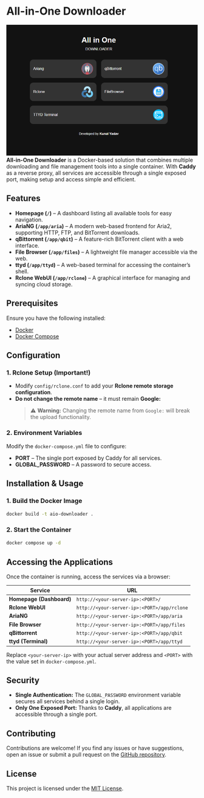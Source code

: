 # All-in-One Downloader  
![Alt text](screenshot/image.png)
**All-in-One Downloader** is a Docker-based solution that combines multiple downloading and file management tools into a single container. With **Caddy** as a reverse proxy, all services are accessible through a single exposed port, making setup and access simple and efficient.  

## Features  

- **Homepage (`/`)** – A dashboard listing all available tools for easy navigation.  
- **AriaNG (`/app/aria`)** – A modern web-based frontend for Aria2, supporting HTTP, FTP, and BitTorrent downloads.  
- **qBittorrent (`/app/qbit`)** – A feature-rich BitTorrent client with a web interface.  
- **File Browser (`/app/files`)** – A lightweight file manager accessible via the web.  
- **ttyd (`/app/ttyd`)** – A web-based terminal for accessing the container’s shell.  
- **Rclone WebUI (`/app/rclone`)** – A graphical interface for managing and syncing cloud storage.  

## Prerequisites  

Ensure you have the following installed:  

- [Docker](https://www.docker.com/get-started)  
- [Docker Compose](https://docs.docker.com/compose/install/)  

## Configuration  

### 1. Rclone Setup (Important!)  
- Modify `config/rclone.conf` to add your **Rclone remote storage configuration**.  
- **Do not change the remote name** – it must remain **Google:**  
  > ⚠ **Warning:** Changing the remote name from `Google:` will break the upload functionality.  

### 2. Environment Variables  
Modify the `docker-compose.yml` file to configure:  
- **PORT** – The single port exposed by Caddy for all services.  
- **GLOBAL_PASSWORD** – A password to secure access.  

## Installation & Usage  

### 1. Build the Docker Image  
```sh
docker build -t aio-downloader .
```

### 2. Start the Container  
```sh
docker compose up -d
```

## Accessing the Applications  

Once the container is running, access the services via a browser:  

| Service | URL |
|---------|-----|
| **Homepage (Dashboard)** | `http://<your-server-ip>:<PORT>/` |
| **Rclone WebUI** | `http://<your-server-ip>:<PORT>/app/rclone` |
| **AriaNG** | `http://<your-server-ip>:<PORT>/app/aria` |
| **File Browser** | `http://<your-server-ip>:<PORT>/app/files` |
| **qBittorrent** | `http://<your-server-ip>:<PORT>/app/qbit` |
| **ttyd (Terminal)** | `http://<your-server-ip>:<PORT>/app/ttyd` |

Replace `<your-server-ip>` with your actual server address and `<PORT>` with the value set in `docker-compose.yml`.  

## Security  

- **Single Authentication:** The `GLOBAL_PASSWORD` environment variable secures all services behind a single login.  
- **Only One Exposed Port:** Thanks to **Caddy**, all applications are accessible through a single port.  

## Contributing  

Contributions are welcome! If you find any issues or have suggestions, open an issue or submit a pull request on the [GitHub repository](https://github.com/av1-is-better/All-in-One-Downloader).  

## License  

This project is licensed under the [MIT License](LICENSE).  